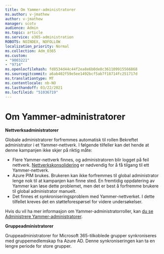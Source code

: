 ```yaml
---
title: Om Yammer-administratorer
ms.author: v-jmathew
author: v-jmathew
manager: scotv
audience: Admin
ms.topic: article
ms.service: o365-administration
ROBOTS: NOINDEX, NOFOLLOW
localization_priority: Normal
ms.collection: Adm_O365
ms.custom:
- "9003221"
- "9714"
ms.openlocfilehash: fd8534d44c44f2ea8e6b0de8c361109915566868
ms.sourcegitcommit: a6ab402f59e5ee1492bcf5ab7f18714fc251717d
ms.translationtype: MT
ms.contentlocale: nb-NO
ms.lasthandoff: 03/22/2021
ms.locfileid: "51036719"
---
```

# <a name="about-yammer-admins"></a>Om Yammer-administratorer

**Nettverksadministratorer**

Globale administratorer forfremmes automatisk til rollen Bekreftet administrator i et Yammer-nettverk. I følgende tilfeller kan det hende at denne kampanjen ikke skjer på riktig måte:

- Flere Yammer-nettverk finnes, og administratoren blir logget på feil nettverk. [Nettverkskonsolidering](https://docs.microsoft.com/yammer/configure-your-yammer-network/consolidate-multiple-yammer-networks) er nødvendig for å få tilgang til ett Yammer-nettverk.
- Azure PIM brukes. Brukeren kan ikke forfremmes til global administrator lenge nok til at kampanjen kan finne sted. En fremtidig oppdatering av Yammer kan løse dette problemet, men det er best å forfremme brukere til global administrator manuelt.
- Det finnes et synkroniseringsproblem med Yammer-nettverket. I dette tilfellet kreves det en støtteforespørsel for videre undersøkelser.

Hvis du vil ha mer informasjon om Yammer-administratorroller, kan [du se Administrere Yammer-administratorer](https://docs.microsoft.com/yammer/manage-yammer-users/manage-yammer-admins).

**Gruppeadministratorer**

Gruppeadministratorer for Microsoft 365-tilkoblede grupper synkroniseres med gruppemedlemskap fra Azure AD. Denne synkroniseringen kan ta en lengre periode for store grupper.

